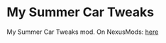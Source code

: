 # My Summer Car Tweaks
My Summer Car Tweaks mod.
On NexusMods: [here](https://www.nexusmods.com/mysummercar/mods/3665?tab=description)
